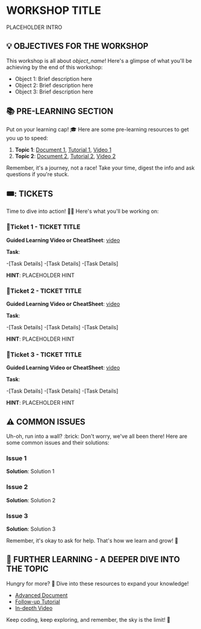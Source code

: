 # WORKSHOP TITLE

PLACEHOLDER INTRO

## :bulb: OBJECTIVES FOR THE WORKSHOP

This workshop is all about *object_name*! Here's a glimpse of what you'll be achieving by the end of this workshop:

- Object 1: Brief description here
- Object 2: Brief description here
- Object 3: Brief description here


## :books: PRE-LEARNING SECTION

Put on your learning cap! :mortar_board: Here are some pre-learning resources to get you up to speed:

1. **Topic 1**: [Document 1](doc_link), [Tutorial 1](tutorial_link), [Video 1](video_link)
2. **Topic 2**: [Document 2](doc_link), [Tutorial 2](tutorial_link), [Video 2](video_link)

Remember, it's a journey, not a race! Take your time, digest the info and ask questions if you're stuck.

## 🎟️: TICKETS 

Time to dive into action! :swimmer:‍♂️ Here's what you'll be working on:

### :ticket:Ticket 1 - TICKET TITLE

**Guided Learning Video or CheatSheet**: [video](doc_link)

**Task**: 

-[Task Details]
-[Task Details]
-[Task Details]

**HINT**: PLACEHOLDER HINT

### :ticket:Ticket 2 - TICKET TITLE

**Guided Learning Video or CheatSheet**: [video](doc_link)

**Task**: 

-[Task Details]
-[Task Details]
-[Task Details]

**HINT**: PLACEHOLDER HINT

### :ticket:Ticket 3 - TICKET TITLE

**Guided Learning Video or CheatSheet**: [video](doc_link)

**Task**: 

-[Task Details]
-[Task Details]
-[Task Details]

**HINT**: PLACEHOLDER HINT

## :warning: COMMON ISSUES 

Uh-oh, run into a wall? :brick: Don't worry, we've all been there! Here are some common issues and their solutions:

### Issue 1

**Solution**: Solution 1

### Issue 2

**Solution**: Solution 2

### Issue 3

**Solution**: Solution 3

Remember, it's okay to ask for help. That's how we learn and grow! :sunflower:

## :compass: FURTHER LEARNING - A DEEPER DIVE INTO THE TOPIC

Hungry for more? :fork_and_knife: Dive into these resources to expand your knowledge!

- [Advanced Document](doc_link)
- [Follow-up Tutorial](tutorial_link)
- [In-depth Video](video_link)

Keep coding, keep exploring, and remember, the sky is the limit! :rocket:

